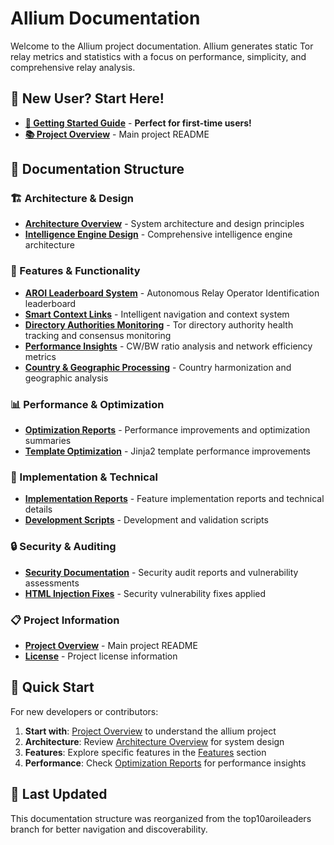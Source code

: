 # Allium Documentation

Welcome to the Allium project documentation. Allium generates static Tor relay metrics and statistics with a focus on performance, simplicity, and comprehensive relay analysis.

## 🚀 **New User? Start Here!**

- **[🚀 Getting Started Guide](GETTING_STARTED.md)** - **Perfect for first-time users!**
- **[📚 Project Overview](../README.md)** - Main project README

## 📁 Documentation Structure

### 🏗️ Architecture & Design
- **[Architecture Overview](architecture/README.md)** - System architecture and design principles
- **[Intelligence Engine Design](architecture/intelligence-engine-design.md)** - Comprehensive intelligence engine architecture

### 🚀 Features & Functionality
- **[AROI Leaderboard System](features/aroi-leaderboard/README.md)** - Autonomous Relay Operator Identification leaderboard
- **[Smart Context Links](features/smart-context-links/README.md)** - Intelligent navigation and context system
- **[Directory Authorities Monitoring](features/directory-authorities/README.md)** - Tor directory authority health tracking and consensus monitoring
- **[Performance Insights](../README.md#intelligence-features-)** - CW/BW ratio analysis and network efficiency metrics
- **[Country & Geographic Processing](features/geographic-processing.md)** - Country harmonization and geographic analysis

### 📊 Performance & Optimization
- **[Optimization Reports](performance/README.md)** - Performance improvements and optimization summaries
- **[Template Optimization](performance/jinja2-template-optimization.md)** - Jinja2 template performance improvements

### 🔧 Implementation & Technical
- **[Implementation Reports](implementation/README.md)** - Feature implementation reports and technical details
- **[Development Scripts](scripts/README.md)** - Development and validation scripts

### 🔒 Security & Auditing
- **[Security Documentation](security/README.md)** - Security audit reports and vulnerability assessments
- **[HTML Injection Fixes](security/html-injection-fixes-summary.md)** - Security vulnerability fixes applied

### 📋 Project Information
- **[Project Overview](../README.md)** - Main project README
- **[License](../UNLICENSE)** - Project license information

## 🎯 Quick Start

For new developers or contributors:

1. **Start with**: [Project Overview](../README.md) to understand the allium project
2. **Architecture**: Review [Architecture Overview](architecture/README.md) for system design
3. **Features**: Explore specific features in the [Features](#-features--functionality) section
4. **Performance**: Check [Optimization Reports](performance/README.md) for performance insights

## 🔄 Last Updated

This documentation structure was reorganized from the top10aroileaders branch for better navigation and discoverability.